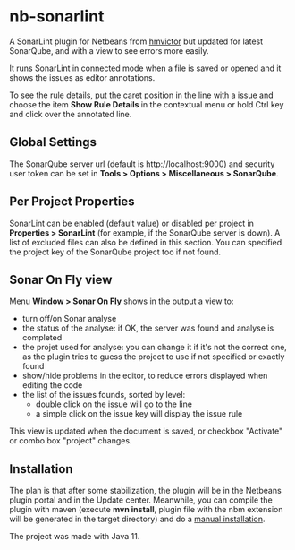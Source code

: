 # nb-sonarlint
A SonarLint plugin for Netbeans from [hmvictor](https://github.com/hmvictor/nb-sonarlint) but updated for latest SonarQube, and with a view to see errors more easily.

It runs SonarLint in connected mode when a file is saved or opened and it shows the issues as editor annotations.

To see the rule details, put the caret position in the line with a issue and choose the item **Show Rule Details** in the contextual menu or hold Ctrl key and click over the annotated line.

## Global Settings ##

The SonarQube server url (default is http://localhost:9000) and security user token can be set in **Tools > Options > Miscellaneous > SonarQube**. 

## Per Project Properties ##

SonarLint can be enabled (default value) or disabled per project in **Properties > SonarLint** (for example, if the SonarQube server is down). A list of excluded files can also be defined in this section.
You can specified the project key of the SonarQube project too if not found.

## Sonar On Fly view ##

Menu **Window > Sonar On Fly** shows in the output a view to:
- turn off/on Sonar analyse
- the status of the analyse: if OK, the server was found and analyse is completed
- the projet used for analyse: you can change it if it's not the correct one, as the plugin tries to guess the project to use if not specified or exactly found
- show/hide problems in the editor, to reduce errors displayed when editing the code
- the list of the issues founds, sorted by level:
  - double click on the issue will go to the line
  - a simple click on the issue key will display the issue rule

This view is updated when the document is saved, or checkbox "Activate" or combo box "project" changes.

## Installation ##

The plan is that after some stabilization, the plugin will be in the Netbeans plugin portal and in the Update center. Meanwhile, you can compile the plugin with maven (execute **mvn install**, plugin file with the nbm extension will be generated in the target directory) and do a [manual installation](http://wiki.netbeans.org/InstallingAPlugin).

The project was made with Java 11.


